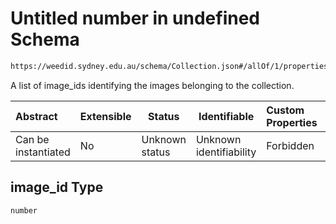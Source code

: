 # Untitled number in undefined Schema

```txt
https://weedid.sydney.edu.au/schema/Collection.json#/allOf/1/properties/image_id
```

A list of image_ids identifying the images belonging to the collection.


| Abstract            | Extensible | Status         | Identifiable            | Custom Properties | Additional Properties | Access Restrictions | Defined In                                                                    |
| :------------------ | ---------- | -------------- | ----------------------- | :---------------- | --------------------- | ------------------- | ----------------------------------------------------------------------------- |
| Can be instantiated | No         | Unknown status | Unknown identifiability | Forbidden         | Allowed               | none                | [Collection.schema.json\*](out/Collection.schema.json "open original schema") |

## image_id Type

`number`
